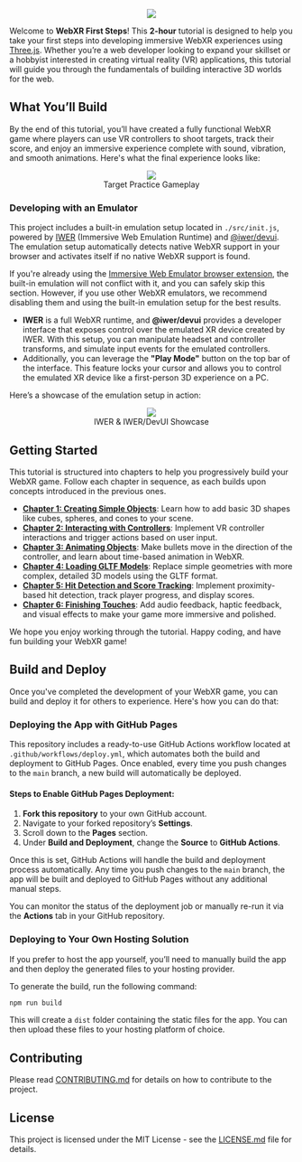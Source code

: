 <p align="center">
    <img src="./tutorial/assets/webxr-first-steps.png" style="max-width:376px"/>
</p>

Welcome to **WebXR First Steps**! This **2-hour** tutorial is designed to help you take your first steps into developing immersive WebXR experiences using [Three.js](https://threejs.org/). Whether you’re a web developer looking to expand your skillset or a hobbyist interested in creating virtual reality (VR) applications, this tutorial will guide you through the fundamentals of building interactive 3D worlds for the web.

## What You’ll Build

By the end of this tutorial, you’ll have created a fully functional WebXR game where players can use VR controllers to shoot targets, track their score, and enjoy an immersive experience complete with sound, vibration, and smooth animations. Here's what the final experience looks like:

<figure style="text-align: center;">
  <img src="./tutorial/assets/targetpractice.gif" style="max-height:376px"/>
  <figcaption>Target Practice Gameplay</figcaption>
</figure>

### Developing with an Emulator

This project includes a built-in emulation setup located in `./src/init.js`, powered by [IWER](https://github.com/meta-quest/immersive-web-emulation-runtime/) (Immersive Web Emulation Runtime) and [@iwer/devui](https://github.com/meta-quest/immersive-web-emulation-runtime/tree/main/devui). The emulation setup automatically detects native WebXR support in your browser and activates itself if no native WebXR support is found.

If you're already using the [Immersive Web Emulator browser extension](https://chromewebstore.google.com/detail/immersive-web-emulator/cgffilbpcibhmcfbgggfhfolhkfbhmik), the built-in emulation will not conflict with it, and you can safely skip this section. However, if you use other WebXR emulators, we recommend disabling them and using the built-in emulation setup for the best results.

- **IWER** is a full WebXR runtime, and **@iwer/devui** provides a developer interface that exposes control over the emulated XR device created by IWER. With this setup, you can manipulate headset and controller transforms, and simulate input events for the emulated controllers.
- Additionally, you can leverage the **"Play Mode"** button on the top bar of the interface. This feature locks your cursor and allows you to control the emulated XR device like a first-person 3D experience on a PC.

Here’s a showcase of the emulation setup in action:

<figure style="text-align: center;">
  <img src="./tutorial/assets/iwerdevui.gif" style="max-height:376px"/>
  <figcaption>IWER & IWER/DevUI Showcase</figcaption>
</figure>

## Getting Started

This tutorial is structured into chapters to help you progressively build your WebXR game. Follow each chapter in sequence, as each builds upon concepts introduced in the previous ones.

- [**Chapter 1: Creating Simple Objects**](./tutorial/chapter1.md): Learn how to add basic 3D shapes like cubes, spheres, and cones to your scene.
- [**Chapter 2: Interacting with Controllers**](./tutorial/chapter2.md): Implement VR controller interactions and trigger actions based on user input.
- [**Chapter 3: Animating Objects**](./tutorial/chapter3.md): Make bullets move in the direction of the controller, and learn about time-based animation in WebXR.
- [**Chapter 4: Loading GLTF Models**](./tutorial/chapter4.md): Replace simple geometries with more complex, detailed 3D models using the GLTF format.
- [**Chapter 5: Hit Detection and Score Tracking**](./tutorial/chapter5.md): Implement proximity-based hit detection, track player progress, and display scores.
- [**Chapter 6: Finishing Touches**](./tutorial/chapter6.md): Add audio feedback, haptic feedback, and visual effects to make your game more immersive and polished.

We hope you enjoy working through the tutorial. Happy coding, and have fun building your WebXR game!

## Build and Deploy

Once you've completed the development of your WebXR game, you can build and deploy it for others to experience. Here's how you can do that:

### Deploying the App with GitHub Pages

This repository includes a ready-to-use GitHub Actions workflow located at `.github/workflows/deploy.yml`, which automates both the build and deployment to GitHub Pages. Once enabled, every time you push changes to the `main` branch, a new build will automatically be deployed.

#### Steps to Enable GitHub Pages Deployment:

1. **Fork this repository** to your own GitHub account.
2. Navigate to your forked repository’s **Settings**.
3. Scroll down to the **Pages** section.
4. Under **Build and Deployment**, change the **Source** to **GitHub Actions**.

Once this is set, GitHub Actions will handle the build and deployment process automatically. Any time you push changes to the `main` branch, the app will be built and deployed to GitHub Pages without any additional manual steps.

You can monitor the status of the deployment job or manually re-run it via the **Actions** tab in your GitHub repository.

### Deploying to Your Own Hosting Solution

If you prefer to host the app yourself, you’ll need to manually build the app and then deploy the generated files to your hosting provider.

To generate the build, run the following command:

```bash
npm run build
```

This will create a `dist` folder containing the static files for the app. You can then upload these files to your hosting platform of choice.

## Contributing

Please read [CONTRIBUTING.md](./CONTRIBUTING.md) for details on how to contribute to the project.

## License

This project is licensed under the MIT License - see the [LICENSE.md](./LICENSE) file for details.
